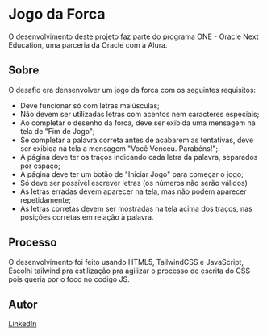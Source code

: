 # Jogo da Forca

O desenvolvimento deste projeto faz parte do programa ONE - Oracle Next Education, uma parceria da Oracle com a Alura.

## Sobre

O desafio era densenvolver um jogo da forca com os seguintes requisitos:
- Deve funcionar só com letras maiúsculas;
- Não devem ser utilizadas letras com acentos nem caracteres especiais;
- Ao completar o desenho da forca, deve ser exibida uma mensagem na tela de "Fim de Jogo";
- Se completar a palavra correta antes de acabarem as tentativas, deve ser exibida na tela a mensagem "Você Venceu. Parabéns!";
- A página deve ter os traços indicando cada letra da palavra, separados por espaço;
- A página deve ter um botão de "Iniciar Jogo" para começar o jogo;
- Só deve ser possívél escrever letras (os números não serão válidos)
- As letras erradas devem aparecer na tela, mas não podem aparecer repetidamente;
- As letras corretas devem ser mostradas na tela acima dos traços, nas posições corretas em relação à palavra.

## Processo
O desenvolvimento foi feito usando HTML5, TailwindCSS e JavaScript, Escolhi tailwind pra estilização pra agilizar o processo de escrita do CSS pois queria por o foco no codigo JS.

## Autor
[LinkedIn](https://www.linkedin.com/in/paulo-figueredo/)
